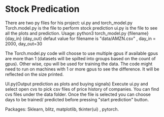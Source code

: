 # Stock Predication
There are two py files for his project: ui.py and torch_model.py
Torch.model.py is the file to perform  stock prediction
ui.py is the file to see all the plots and prediction. 
Usage: 
python3 torch_model.py {filename} {day_in} {day_out}
defaut value for filename is "data/AMZN.csv" , day_in = 2000, day_out=30

The Torch.model.py code will choose to use multiple gpus if available gpus are more than 1 (datasets will be spilted into groups based on the count of gpus). Other wise, cpu will be used for training the data.
The code might need to run on  machines with 1 or more gpus to see the difference. It will be reflected on the size printed. 

UI.py(Output prediction as plots and buying signals)
Execute ui.py and select open cvs to pick csv files of price history of companies. You can find cvs files under the data folder.
Once the file is selected you can choose days to be trained/ predicted before pressing "start prediction" button.


Packages:
Sklearn, blitz, matplotlib, tkinter(ui) , pytorch. 
